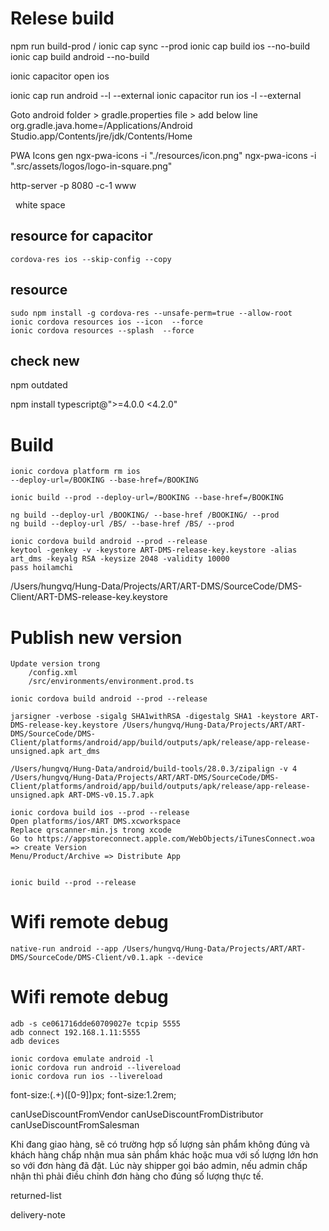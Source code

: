 # Relese build


npm run build-prod / ionic cap sync --prod
ionic cap build ios --no-build
ionic cap build android --no-build




ionic capacitor open ios



ionic cap run android --l --external
ionic capacitor run ios -l --external


Goto android folder > gradle.properties file > add below line 
org.gradle.java.home=/Applications/Android Studio.app/Contents/jre/jdk/Contents/Home


PWA Icons gen
ngx-pwa-icons -i "./resources/icon.png" 
ngx-pwa-icons -i ".src/assets/logos/logo-in-square.png"

http-server -p 8080 -c-1 www


&nbsp; white space

## resource for capacitor
```
cordova-res ios --skip-config --copy
```



## resource
```
sudo npm install -g cordova-res --unsafe-perm=true --allow-root
ionic cordova resources ios --icon  --force
ionic cordova resources --splash  --force
```


## check new
npm outdated


npm install typescript@">=4.0.0 <4.2.0"


# Build
```
ionic cordova platform rm ios
--deploy-url=/BOOKING --base-href=/BOOKING

ionic build --prod --deploy-url=/BOOKING --base-href=/BOOKING

ng build --deploy-url /BOOKING/ --base-href /BOOKING/ --prod
ng build --deploy-url /BS/ --base-href /BS/ --prod

ionic cordova build android --prod --release
keytool -genkey -v -keystore ART-DMS-release-key.keystore -alias art_dms -keyalg RSA -keysize 2048 -validity 10000
pass hoilamchi
```
/Users/hungvq/Hung-Data/Projects/ART/ART-DMS/SourceCode/DMS-Client/ART-DMS-release-key.keystore






# Publish new version

```
Update version trong 
    /config.xml
    /src/environments/environment.prod.ts

ionic cordova build android --prod --release

jarsigner -verbose -sigalg SHA1withRSA -digestalg SHA1 -keystore ART-DMS-release-key.keystore /Users/hungvq/Hung-Data/Projects/ART/ART-DMS/SourceCode/DMS-Client/platforms/android/app/build/outputs/apk/release/app-release-unsigned.apk art_dms

/Users/hungvq/Hung-Data/android/build-tools/28.0.3/zipalign -v 4 /Users/hungvq/Hung-Data/Projects/ART/ART-DMS/SourceCode/DMS-Client/platforms/android/app/build/outputs/apk/release/app-release-unsigned.apk ART-DMS-v0.15.7.apk

ionic cordova build ios --prod --release
Open platforms/ios/ART DMS.xcworkspace
Replace qrscanner-min.js trong xcode
Go to https://appstoreconnect.apple.com/WebObjects/iTunesConnect.woa => create Version
Menu/Product/Archive => Distribute App


ionic build --prod --release
```


# Wifi remote debug
```
native-run android --app /Users/hungvq/Hung-Data/Projects/ART/ART-DMS/SourceCode/DMS-Client/v0.1.apk --device

```

# Wifi remote debug
```
adb -s ce061716dde60709027e tcpip 5555
adb connect 192.168.1.11:5555
adb devices

ionic cordova emulate android -l
ionic cordova run android --livereload
ionic cordova run ios --livereload
```



font-size:(.+)([0-9])px;
font-size:$1.$2rem;


canUseDiscountFromVendor
canUseDiscountFromDistributor
canUseDiscountFromSalesman





Khi đang giao hàng, sẽ có trường hợp số lượng sản phẩm không đúng và khách hàng chấp nhận mua sản phẩm khác hoặc mua với số lượng lớn hơn so với đơn hàng đã đặt. Lúc này shipper gọi báo admin, nếu admin chấp nhận thì phải điều chỉnh đơn hàng cho đúng số lượng thực tế.





returned-list


delivery-note